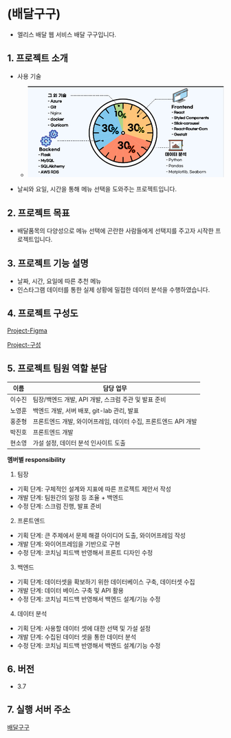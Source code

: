 # (배달구구)
- 엘리스 배달 웹 서비스 배달 구구입니다.

## 1. 프로젝트 소개
- 사용 기술
  - ![](img/2022-01-10-16-20-08.png)

- 날씨와 요일, 시간을 통해 메뉴 선택을 도와주는 프로젝트입니다.

## 2. 프로젝트 목표
- 배달품목의 다양성으로 메뉴 선택에 곤란한 사람들에게 선택지를 주고자 시작한 프로젝트입니다.

## 3. 프로젝트 기능 설명
- 날짜, 시간, 요일에 따른 추천 메뉴
- 인스타그램 데이터를 통한 실제 상황에 밀접한 데이터 분석을 수행하였습니다.

## 4. 프로젝트 구성도
[Project-Figma](https://www.figma.com/file/keWrEQpfXP0qIBwSD2JJOl/%EB%B0%B0%EB%8B%AC?node-id=3%3A10)

[Project-구성](img/2022-01-10-17-09-01.png)

## 5. 프로젝트 팀원 역할 분담
| 이름 | 담당 업무 |
| ------ | ------ |
| 이수진 | 팀장/백엔드 개발, API 개발, 스크럼 주관 및 발표 준비|
| 노영훈 | 백엔드 개발, 서버 배포, git-lab 관리, 발표|
| 홍준형 | 프론트엔드 개발, 와이어프레임, 데이터 수집, 프론트엔드 API 개발|
| 박진호 | 프론트엔드 개발|
| 현소영 | 가설 설정, 데이터 분석 인사이트 도출|

**멤버별 responsibility**

1. 팀장

- 기획 단계: 구체적인 설계와 지표에 따른 프로젝트 제안서 작성
- 개발 단계: 팀원간의 일정 등 조율 + 백엔드
- 수정 단계: 스크럼 진행, 발표 준비

2. 프론트엔드

- 기획 단계: 큰 주제에서 문제 해결 아이디어 도출, 와이어프레임 작성
- 개발 단계: 와이어프레임을 기반으로 구현
- 수정 단계: 코치님 피드백 반영해서 프론트 디자인 수정

3. 백엔드

- 기획 단계: 데이터셋을 확보하기 위한 데이터베이스 구축, 데이터셋 수집
- 개발 단계: 데이터 베이스 구축 및 API 활용
- 수정 단계: 코치님 피드백 반영해서 백엔드 설계/기능 수정

4. 데이터 분석
- 기획 단계: 사용할 데이터 셋에 대한 선택 및 가설 설정
- 개발 단계: 수집된 데이터 셋을 통한 데이터 분석
- 수정 단계: 코치님 피드백 반영해서 백엔드 설계/기능 수정

## 6. 버전
  - 3.7

## 7. 실행 서버 주소
[배달구구](elice-kdt-3rd-team-09.koreacentral.cloudapp.azure.com)


